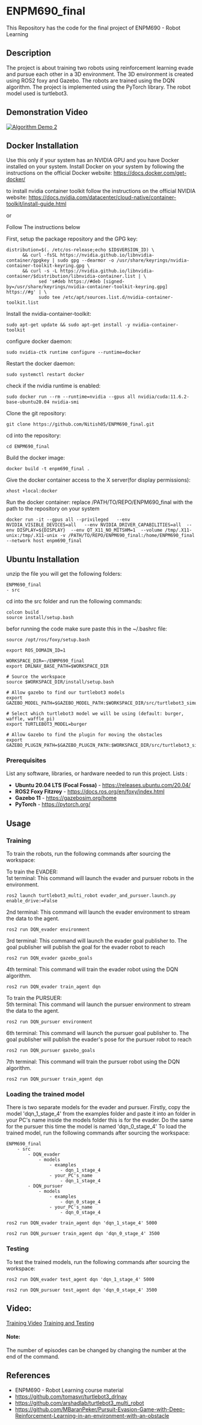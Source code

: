 # ENPM690_final
This Repository has the code for the final project of ENPM690 - Robot Learning

## Description
The project is about training two robots using reinforcement learning evade and pursue each other in a 3D environment. The 3D environment is created using ROS2 foxy and Gazebo. The robots are trained using the DQN algorithm. The project is implemented using the PyTorch library. The robot model used is turtlebot3.
## Demonstration Video
[![Algorithm Demo 2](https://img.youtube.com/vi/MK8Tr_1hM-Q/0.jpg)](https://youtu.be/MK8Tr_1hM-Q)
## Docker Installation
Use this only if your system has an NVIDIA GPU and you have Docker installed on your system.
Install Docker on your system by following the instructions on the official Docker website: https://docs.docker.com/get-docker/

to install nvidia container toolkit follow the instructions on the official NVIDIA website: https://docs.nvidia.com/datacenter/cloud-native/container-toolkit/install-guide.html

or

Follow The instructions below

First, setup the package repository and the GPG key:
```
distribution=$(. /etc/os-release;echo $ID$VERSION_ID) \
      && curl -fsSL https://nvidia.github.io/libnvidia-container/gpgkey | sudo gpg --dearmor -o /usr/share/keyrings/nvidia-container-toolkit-keyring.gpg \
      && curl -s -L https://nvidia.github.io/libnvidia-container/$distribution/libnvidia-container.list | \
            sed 's#deb https://#deb [signed-by=/usr/share/keyrings/nvidia-container-toolkit-keyring.gpg] https://#g' | \
            sudo tee /etc/apt/sources.list.d/nvidia-container-toolkit.list
```

Install the nvidia-container-toolkit:
```
sudo apt-get update && sudo apt-get install -y nvidia-container-toolkit
```

configure docker daemon:
```
sudo nvidia-ctk runtime configure --runtime=docker
```

Restart the docker daemon:
```
sudo systemctl restart docker
```
check if the nvidia runtime is enabled:
```
sudo docker run --rm --runtime=nvidia --gpus all nvidia/cuda:11.6.2-base-ubuntu20.04 nvidia-smi
```


Clone the git repository:
```
git clone https://github.com/Nitish05/ENPM690_final.git
```
cd into the repository:
```
cd ENPM690_final
```

Build the docker image:
```
docker build -t enpm690_final .
```
 Give the docker container access to the X server(for display permissions):
```
xhost +local:docker
```

Run the docker container: replace /PATH/TO/REPO/ENPM690_final with the path to the repository on your system
```
docker run -it --gpus all --privileged   --env NVIDIA_VISIBLE_DEVICES=all   --env NVIDIA_DRIVER_CAPABILITIES=all  --env DISPLAY=${DISPLAY}  --env QT_X11_NO_MITSHM=1  --volume /tmp/.X11-unix:/tmp/.X11-unix -v /PATH/TO/REPO/ENPM690_final:/home/ENPM690_final   --network host enpm690_final
```
## Ubuntu Installation
unzip the file you will get the following folders:
```
ENPM690_final
- src
```
cd into the src folder and run the following commands:
```
colcon build
source install/setup.bash
```
befor running the code make sure paste this in the ~/.bashrc file:
```
source /opt/ros/foxy/setup.bash

export ROS_DOMAIN_ID=1

WORKSPACE_DIR=~/ENMP690_final
export DRLNAV_BASE_PATH=$WORKSPACE_DIR

# Source the workspace
source $WORKSPACE_DIR/install/setup.bash

# Allow gazebo to find our turtlebot3 models
export GAZEBO_MODEL_PATH=$GAZEBO_MODEL_PATH:$WORKSPACE_DIR/src/turtlebot3_simulations/turtlebot3_gazebo/models

# Select which turtlebot3 model we will be using (default: burger, waffle, waffle_pi)
export TURTLEBOT3_MODEL=burger

# Allow Gazebo to find the plugin for moving the obstacles
export GAZEBO_PLUGIN_PATH=$GAZEBO_PLUGIN_PATH:$WORKSPACE_DIR/src/turtlebot3_simulations/turtlebot3_gazebo/models/turtlebot3
```
### Prerequisites
List any software, libraries, or hardware needed to run this project.
 Lists : 
 - **Ubuntu 20.04 LTS (Focal Fossa)** - https://releases.ubuntu.com/20.04/
 - **ROS2 Foxy Fitzroy** - https://docs.ros.org/en/foxy/index.html
 - **Gazebo 11** - https://gazebosim.org/home
 - **PyTorch** - https://pytorch.org/

## Usage

### Training
To train the robots, run the following commands after sourcing the workspace:

To train the EVADER:\
1st terminal: This command will launch the evader and pursuer robots in the environment. 
```
ros2 launch turtlebot3_multi_robot evader_and_pursuer.launch.py enable_drive:=False
```
2nd terminal: This command will launch the evader environment to stream the data to the agent.
```
ros2 run DQN_evader environment
```
3rd terminal: This command will launch the evader goal publisher to. The goal publisher will publish the goal for the evader robot to reach
```
ros2 run DQN_evader gazebo_goals
```
4th terminal: This command will train the evader robot using the DQN algorithm.
```
ros2 run DQN_evader train_agent dqn
```
To train the PURSUER:\
5th terminal: This command will launch the pursuer environment to stream the data to the agent.
```
ros2 run DQN_pursuer environment
```
6th terminal: This command will launch the pursuer goal publisher to. The goal publisher will publish the evader's pose for the pursuer robot to reach
```
ros2 run DQN_pursuer gazebo_goals
```
7th terminal: This command will train the pursuer robot using the DQN algorithm.
```
ros2 run DQN_pursuer train_agent dqn
```
### Loading the trained model
There is two separate models for the evader and pursuer. Firstly, copy the model 'dqn_1_stage_4' from the examples folder and paste it into an folder in your PC's name inside the models folder this is for the evader. Do the same for the pursuer this time the model is named 'dqn_0_stage_4' To load the trained model, run the following commands after sourcing the workspace:
```
ENPM690_final
    - src
        - DQN_evader
            - models
                - examples
                    - dqn_1_stage_4
                - your_PC's_name
                    - dqn_1_stage_4
        - DQN_pursuer
            - models
                - examples
                    - dqn_0_stage_4
                - your_PC's_name
                    - dqn_0_stage_4

```
```
ros2 run DQN_evader train_agent dqn 'dqn_1_stage_4' 5000
```
```
ros2 run DQN_pursuer train_agent dqn 'dqn_0_stage_4' 3500
```
### Testing
To test the trained models, run the following commands after sourcing the workspace:
```
ros2 run DQN_evader test_agent dqn 'dqn_1_stage_4' 5000
```
```
ros2 run DQN_pursuer test_agent dqn 'dqn_0_stage_4' 3500
```
## Video:
[Training Video](https://drive.google.com/file/d/1tZYc_06mt21np6Y6LVzP8JrUPDd7xHvM/view)
[Training and Testing](https://drive.google.com/file/d/1xSXV4YkElqgCyZ_0qVD5Ol1GYBYdgInE/view)
#### Note:
The number of episodes can be changed by changing the number at the end of the command.

## References
- ENPM690 - Robot Learning course material
- https://github.com/tomasvr/turtlebot3_drlnav
- https://github.com/arshadlab/turtlebot3_multi_robot
- https://github.com/MBaranPeker/Pursuit-Evasion-Game-with-Deep-Reinforcement-Learning-in-an-environment-with-an-obstacle
